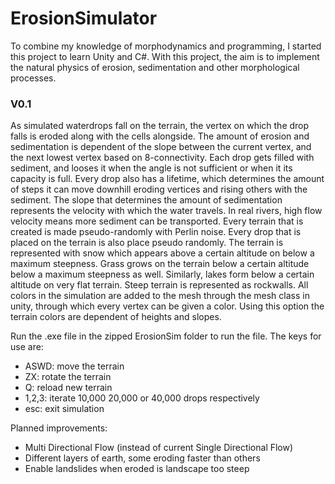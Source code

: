 # ErosionSimulator

To combine my knowledge of morphodynamics and programming, I started this project to learn Unity and C#.
With this project, the aim is to implement the natural physics of erosion, sedimentation and other morphological processes. 

### V0.1
As simulated waterdrops fall on the terrain, the vertex on which the drop falls is eroded along with the cells alongside.
The amount of erosion and sedimentation is dependent of the slope between the current vertex, and the next lowest vertex based on 8-connectivity.
Each drop gets filled with sediment, and looses it when the angle is not sufficient or when it its capacity is full. 
Every drop also has a lifetime, which determines the amount of steps it can move downhill eroding vertices and rising others with the sediment.
The slope that determines the amount of sedimentation represents the velocity with which the water travels.
In real rivers, high flow velocity means more sediment can be transported. 
Every terrain that is created is made pseudo-randomly with Perlin noise.
Every drop that is placed on the terrain is also place pseudo randomly. 
The terrain is represented with snow which appears above a certain altitude on below a maximum steepness.
Grass grows on the terrain below a certain altitude below a maximum steepness as well.
Similarly, lakes form below a certain altitude on very flat terrain. 
Steep terrain is represented as rockwalls. 
All colors in the simulation are added to the mesh through the mesh class in unity, through which every vertex can be given a color. 
Using this option the terrain colors are dependent of heights and slopes. 

Run the .exe file in the zipped ErosionSim folder to run the file. 
The keys for use are:
- ASWD:   move the terrain
- ZX:     rotate the terrain
- Q: reload new terrain
- 1,2,3: iterate 10,000 20,000 or 40,000 drops respectively
- esc: exit simulation

Planned improvements:
- Multi Directional Flow (instead of current Single Directional Flow)
- Different layers of earth, some eroding faster than others
- Enable landslides when eroded is landscape too steep
